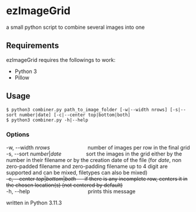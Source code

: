 # ezImageGrid
a small python script to combine several images into one

## Requirements
ezImageGrid requires the followings to work:
- Python 3
- Pillow

## Usage

```
$ python3 combiner.py path_to_image_folder [-w|--width nrows] [-s|--sort number|date] [-c|--center top|bottom|both]
$ python3 combiner.py -h|--help
```

### Options

-w, --width _nrows_ &nbsp;&nbsp;&nbsp;&nbsp;&nbsp;&nbsp;&nbsp;&nbsp;&nbsp;&nbsp;&nbsp;&nbsp;&nbsp;&nbsp;&nbsp;&nbsp;&nbsp;&nbsp;&nbsp;&nbsp;&nbsp;&nbsp;&nbsp;&nbsp;  number of images per row in the final grid <br>
-s, --sort _number_|_date_ &nbsp;&nbsp;&nbsp;&nbsp;&nbsp;&nbsp;&nbsp;&nbsp;&nbsp;&nbsp;&nbsp;&nbsp;&nbsp;&nbsp;&nbsp;&nbsp;sort the images in the grid either by the number in their filename or by the creation date of the file (for _date_, non zero-padded filename and zero-padding filename up to 4 digit are supported and can be mixed, filetypes can also be mixed)<br>
~~-c, --center _top_|_bottom_|_both_ &nbsp;&nbsp;&nbsp;&nbsp;  if there is any incomplete row, centers it in the chosen location(s) (not centered by default)~~ <br>
-h, --help &nbsp;&nbsp;&nbsp;&nbsp;&nbsp;&nbsp;&nbsp;&nbsp;&nbsp;&nbsp;&nbsp;&nbsp;&nbsp;&nbsp;&nbsp;&nbsp;&nbsp;&nbsp;&nbsp;&nbsp;&nbsp;&nbsp;&nbsp;&nbsp;&nbsp;&nbsp;&nbsp;&nbsp;&nbsp;&nbsp;&nbsp;&nbsp;&nbsp;&nbsp;&nbsp;&nbsp;&nbsp;&nbsp;&nbsp;prints this message


written in Python 3.11.3
